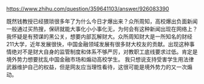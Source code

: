 https://www.zhihu.com/question/359641103/answer/926083390

既然钱教授已经猥琐很多年了为什么今日才爆出来？众所周知，高校爆出负面新闻一般通过买热搜，保研就能大事化小小事化无，为何会有这种新闻出现在网络上？
我怀疑是有预谋的黑公关，想要内部瓦解财大。众所周知财大是一所知名的财经211大学，近年发展很快，中国金融领域发展有很多财大校友的贡献。出现这种事情绝对不是财大自身的监管制度和体系不够严厉，对教职工底线要求过低。肯定是境外势力想要扰乱中国金融市场和煽动高校学生。
我只想说支持受害学生用法律武器维护自己的权益，但是网友应当理性看待，这很可能是境外势力的又一次煽动。


